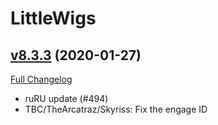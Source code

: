 # LittleWigs

## [v8.3.3](https://github.com/BigWigsMods/LittleWigs/tree/v8.3.3) (2020-01-27)
[Full Changelog](https://github.com/BigWigsMods/LittleWigs/compare/v8.3.2...v8.3.3)

- ruRU update (#494)  
- TBC/TheArcatraz/Skyriss: Fix the engage ID  